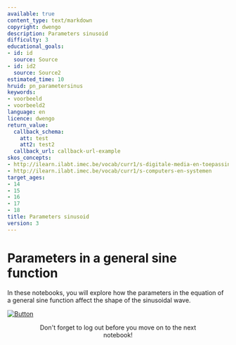 ```yaml
---
available: true
content_type: text/markdown
copyright: dwengo
description: Parameters sinusoid
difficulty: 3
educational_goals:
- id: id
  source: Source
- id: id2
  source: Source2
estimated_time: 10
hruid: pn_parametersinus
keywords:
- voorbeeld
- voorbeeld2
language: en
licence: dwengo
return_value:
  callback_schema:
    att: test
    att2: test2
  callback_url: callback-url-example
skos_concepts:
- http://ilearn.ilabt.imec.be/vocab/curr1/s-digitale-media-en-toepassingen
- http://ilearn.ilabt.imec.be/vocab/curr1/s-computers-en-systemen
target_ages:
- 14
- 15
- 16
- 17
- 18
title: Parameters sinusoid
version: 3
---
```

# Parameters in a general sine function
In these notebooks, you will explore how the parameters in the equation of a general sine function affect the shape of the sinusoidal wave.

[![](embed/Button.png "Button")](https://kiks.ilabt.imec.be/jupyterhub/?id=0903_en "Notebooks parameters general sine equation")
<figure>
    <figcaption align = "center">Don't forget to log out before you move on to the next notebook!</figcaption>
</figure>